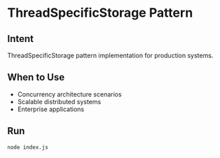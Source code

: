 # ThreadSpecificStorage Pattern

## Intent
ThreadSpecificStorage pattern implementation for production systems.

## When to Use
- Concurrency architecture scenarios
- Scalable distributed systems
- Enterprise applications

## Run
```bash
node index.js
```
